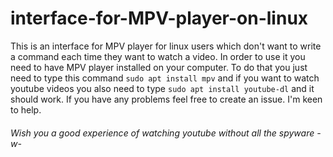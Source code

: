 # interface-for-MPV-player-on-linux

This is an interface for MPV player for linux users which don't want to write a command each time they want to watch a video. In order to use it you need to have MPV player installed on your computer. To do that you just need to type this command `sudo apt install mpv` and if you want to watch youtube videos you also need to type `sudo apt install youtube-dl` and it should work. If you have any problems feel free to create an issue. I'm keen to help.

###### Wish you a good experience of watching youtube without all the spyware -w-
